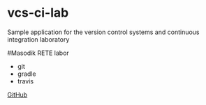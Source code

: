 # vcs-ci-lab
Sample application for the version control systems and continuous integration laboratory

#Masodik RETE labor
* git
* gradle
* travis

[GitHub](http://www.github.com)

